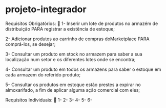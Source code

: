 # projeto-integrador
Requisitos Obrigatórios: 📝
1- Inserir um lote de produtos no armazém de distribuição PARA registrar a existência de estoque;

2- Adicionar produtos ao carrinho de compras doMarketplace PARA comprá-los, se desejar;

3- Consultar um produto em stock no armazem para saber a sua localização num setor e os diferentes lotes onde se encontra;

4- Consultar um produto em todos os armazens para saber o estoque em cada armazem do referido produto;

5- Consultar os produtos em estoque estão prestes a expirar no almoxarifado, a fim de aplicar alguma ação comercial com eles;


Requisitos Individuais: 📝
1-
2-
3-
4-
5-
6-


